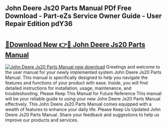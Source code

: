 ## John Deere Js20 Parts Manual PDf Free Download - Part-eZs Service Owner Guide - User Repair Edition pdY36

# <h2><a href="http://bc9556.oget.top/?id=John+Deere+Js20+Parts+Manual">🔗Download New 👉🔴 John Deere Js20 Parts Manual</a></h2>

[![John Deere Js20 Parts Manual new download](https://i.imgur.com/5g1atiW.png)](http://bc9556.oget.top/?id=John+Deere+Js20+Parts+Manual)
Greetings and welcome to the user manual for your newly implemented system John Deere Js20 Parts Manual. This manual is specifically designed to help you navigate the features and functions of your product with ease. Inside, you will find detailed instructions for installation, usage, maintenance, and troubleshooting. Please Keep This Manual for Future Reference This manual will be your reliable guide to using your new John Deere Js20 Parts Manual effectively. This John Deere Js20 Parts Manual comes equipped with a wealth of features to enhance your daily life. Please Keep Us Updated John Deere Js20 Parts Manual. Share your feedback and suggestions to help us improve our products and services.
